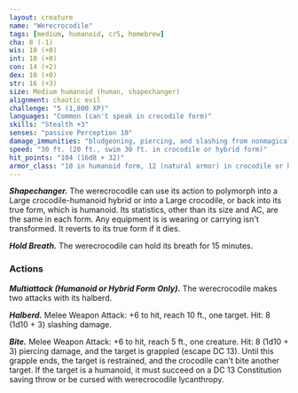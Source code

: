 ```yaml
---
layout: creature
name: "Werecrocodile"
tags: [medium, humanoid, cr5, homebrew]
cha: 8 (-1)
wis: 10 (+0)
int: 10 (+0)
con: 14 (+2)
dex: 10 (+0)
str: 16 (+3)
size: Medium humanoid (human, shapechanger)
alignment: chaotic evil
challenge: "5 (1,800 XP)"
languages: "Common (can't speak in crocodile form)"
skills: "Stealth +3"
senses: "passive Perception 10"
damage_immunities: "bludgeoning, piercing, and slashing from nonmagical attacks not made with silvered weapons"
speed: "30 ft. (20 ft., swim 30 ft. in crocodile or hybrid form)"
hit_points: "104 (16d8 + 32)"
armor_class: "10 in humanoid form, 12 (natural armor) in crocodile or hybrid form"
---
```


***Shapechanger.*** The werecrocodile can use its action to
polymorph into a Large crocodile-humanoid hybrid or
into a Large crocodile, or back into its true form, which
is humanoid. Its statistics, other than its size and AC,
are the same in each form. Any equipment is is wearing
or carrying isn't transformed. It reverts to its true form
if it dies.

***Hold Breath.*** The werecrocodile can hold its breath for
15 minutes.

### Actions

***Multiattack (Humanoid or Hybrid Form Only).*** The
werecrocodile makes two attacks with its halberd.

***Halberd.*** Melee Weapon Attack: +6 to hit, reach 10 ft.,
one target. Hit: 8 (1d10 + 3) slashing damage.

***Bite.*** Melee Weapon Attack: +6 to hit, reach 5 ft., one
creature. Hit: 8 (1d10 + 3) piercing damage, and the
target is grappled (escape DC 13). Until this grapple
ends, the target is restrained, and the crocodile can't
bite another target. If the target is a humanoid, it must
succeed on a DC 13 Constitution saving throw or be
cursed with werecrocodile lycanthropy.
